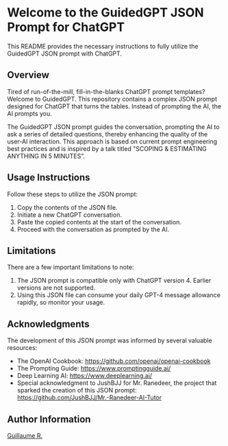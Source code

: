 # Welcome to the GuidedGPT JSON Prompt for ChatGPT 

This README provides the necessary instructions to fully utilize the GuidedGPT JSON prompt with ChatGPT.

## Overview

Tired of run-of-the-mill, fill-in-the-blanks ChatGPT prompt templates? Welcome to GuidedGPT. This repository contains a complex JSON prompt designed for ChatGPT that turns the tables. Instead of prompting the AI, the AI prompts you. 

The GuidedGPT JSON prompt guides the conversation, prompting the AI to ask a series of detailed questions, thereby enhancing the quality of the user-AI interaction. This approach is based on current prompt engineering best practices and is inspired by a talk titled "SCOPING & ESTIMATING ANYTHING IN 5 MINUTES”.

## Usage Instructions

Follow these steps to utilize the JSON prompt:

1. Copy the contents of the JSON file.
2. Initiate a new ChatGPT conversation.
3. Paste the copied contents at the start of the conversation.
4. Proceed with the conversation as prompted by the AI.

## Limitations

There are a few important limitations to note:

1. The JSON prompt is compatible only with ChatGPT version 4. Earlier versions are not supported.
2. Using this JSON file can consume your daily GPT-4 message allowance rapidly, so monitor your usage.

## Acknowledgments

The development of this JSON prompt was informed by several valuable resources:

- The OpenAI Cookbook: https://github.com/openai/openai-cookbook
- The Prompting Guide: https://www.promptingguide.ai/
- Deep Learning AI: https://www.deeplearning.ai/
- Special acknowledgment to JushBJJ for Mr. Ranedeer, the project that sparked the creation of this JSON prompt: https://github.com/JushBJJ/Mr.-Ranedeer-AI-Tutor

## Author Information
 [Guillaume R.](https://www.linkedin.com/in/guillaumer/)

